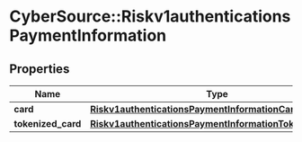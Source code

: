 # CyberSource::Riskv1authenticationsPaymentInformation

## Properties
Name | Type | Description | Notes
------------ | ------------- | ------------- | -------------
**card** | [**Riskv1authenticationsPaymentInformationCard**](Riskv1authenticationsPaymentInformationCard.md) |  | [optional] 
**tokenized_card** | [**Riskv1authenticationsPaymentInformationTokenizedCard**](Riskv1authenticationsPaymentInformationTokenizedCard.md) |  | [optional] 


